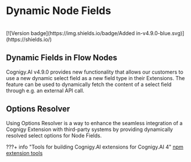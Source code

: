 # Dynamic Node Fields

<br>
[![Version badge](https://img.shields.io/badge/Added in-v4.9.0-blue.svg)](https://shields.io/)

## Dynamic Fields in Flow Nodes
<div class="divider"></div>

Cognigy.AI v4.9.0 provides new functionality that allows our customers to use a new dynamic select field as a new field type in their Extensions. The feature can be used to dynamically fetch the content of a select field through e.g. an external API call.

## Options Resolver

Using Options Resolver is a way to enhance the seamless integration of a Cognigy Extension with third-party systems by providing dynamically resolved select options for Node Fields.

???+ info "Tools for building Cognigy.AI extensions for Cognigy.AI 4"
    [npm extension tools](https://www.npmjs.com/package/@cognigy/extension-tools)